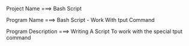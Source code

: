 Project Name ===> Bash Script

Program Name ===> Bash Script - Work With tput Command 

Program Description ===> Writing A Script To work with the special tput command

